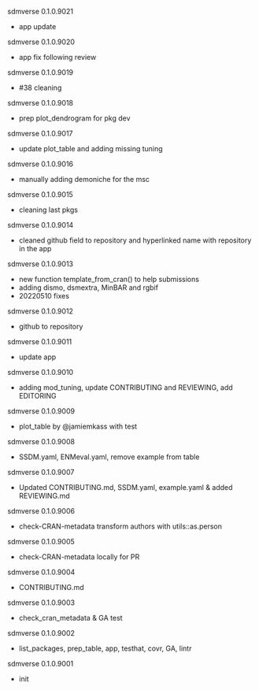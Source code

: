 sdmverse 0.1.0.9021

-   app update

sdmverse 0.1.0.9020

-   app fix following review

sdmverse 0.1.0.9019

-   #38 cleaning

sdmverse 0.1.0.9018

-   prep plot_dendrogram for pkg dev

sdmverse 0.1.0.9017

-   update plot_table and adding missing tuning

sdmverse 0.1.0.9016

-   manually adding demoniche for the msc

sdmverse 0.1.0.9015

-   cleaning last pkgs

sdmverse 0.1.0.9014

-   cleaned github field to repository and hyperlinked name with repository in the app

sdmverse 0.1.0.9013

-   new function template_from_cran() to help submissions
-   adding dismo, dsmextra, MinBAR and rgbif
-   20220510 fixes

sdmverse 0.1.0.9012

-   github to repository

sdmverse 0.1.0.9011

-   update app

sdmverse 0.1.0.9010

-   adding mod_tuning, update CONTRIBUTING and REVIEWING, add EDITORING

sdmverse 0.1.0.9009

-   plot_table by @jamiemkass with test

sdmverse 0.1.0.9008

-   SSDM.yaml, ENMeval.yaml, remove example from table

sdmverse 0.1.0.9007

-   Updated CONTRIBUTING.md, SSDM.yaml, example.yaml & added REVIEWING.md

sdmverse 0.1.0.9006

-   check-CRAN-metadata transform authors with utils::as.person

sdmverse 0.1.0.9005

-   check-CRAN-metadata locally for PR

sdmverse 0.1.0.9004

-   CONTRIBUTING.md

sdmverse 0.1.0.9003

-   check_cran_metadata & GA test

sdmverse 0.1.0.9002

-   list_packages, prep_table, app, testhat, covr, GA, lintr

sdmverse 0.1.0.9001

-   init
